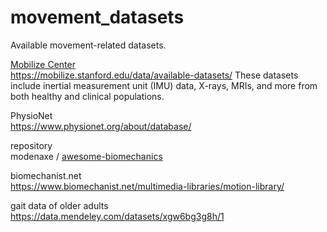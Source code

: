 # movement_datasets
Available movement-related datasets.

[Mobilize Center](https://mobilize.stanford.edu/data/available-datasets/) 
<br> https://mobilize.stanford.edu/data/available-datasets/
These datasets include inertial measurement unit (IMU) data, X-rays, MRIs, and more from both healthy and clinical populations.

PhysioNet
<br> https://www.physionet.org/about/database/

repository
<br> modenaxe / [awesome-biomechanics](https://github.com/doscsy12/awesome-biomechanics)

biomechanist.net
<br> https://www.biomechanist.net/multimedia-libraries/motion-library/

gait data of older adults
<br> https://data.mendeley.com/datasets/xgw6bg3g8h/1
